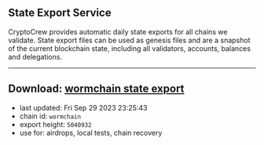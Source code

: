 ## State Export Service
CryptoCrew provides automatic daily state exports for all chains we validate. State export files can be used as genesis files and are a snapshot of the current blockchain state, including all validators, accounts, balances and delegations.

---
**Download: [wormchain state export](https://dl.ccvalidators.com/SERVICE/wormchain/wormchain_export_5040932.json)**
---

- last updated: Fri Sep 29 2023 23:25:43
- chain id: `wormchain`
- export height: `5040932`
- use for: airdrops, local tests, chain recovery
